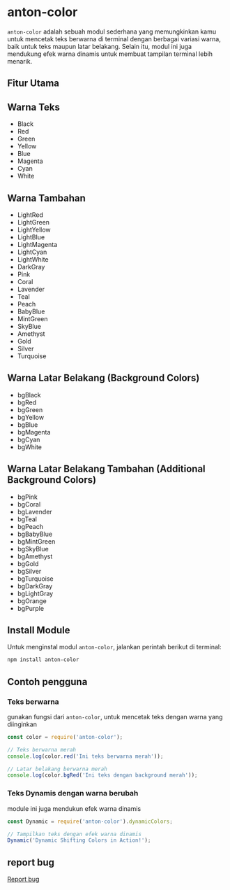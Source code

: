 # anton-color

`anton-color` adalah sebuah modul sederhana yang memungkinkan kamu untuk mencetak teks berwarna di terminal dengan berbagai variasi warna, baik untuk teks maupun latar belakang. Selain itu, modul ini juga mendukung efek warna dinamis untuk membuat tampilan terminal lebih menarik.

## Fitur Utama

## Warna Teks
- Black
- Red
- Green
- Yellow
- Blue
- Magenta
- Cyan
- White

## Warna Tambahan
- LightRed
- LightGreen
- LightYellow
- LightBlue
- LightMagenta
- LightCyan
- LightWhite
- DarkGray
- Pink
- Coral
- Lavender
- Teal
- Peach
- BabyBlue
- MintGreen
- SkyBlue
- Amethyst
- Gold
- Silver
- Turquoise

## Warna Latar Belakang (Background Colors)
- bgBlack
- bgRed
- bgGreen
- bgYellow
- bgBlue
- bgMagenta
- bgCyan
- bgWhite

## Warna Latar Belakang Tambahan (Additional Background Colors)
- bgPink
- bgCoral
- bgLavender
- bgTeal
- bgPeach
- bgBabyBlue
- bgMintGreen
- bgSkyBlue
- bgAmethyst
- bgGold
- bgSilver
- bgTurquoise
- bgDarkGray
- bgLightGray
- bgOrange
- bgPurple

## Install Module

Untuk menginstal modul `anton-color`, jalankan perintah berikut di terminal:

```bash
npm install anton-color
```

## Contoh pengguna

### Teks berwarna

gunakan fungsi dari `anton-color`, untuk mencetak teks dengan warna yang diinginkan

```javascript
const color = require('anton-color');

// Teks berwarna merah
console.log(color.red('Ini teks berwarna merah'));

// Latar belakang berwarna merah
console.log(color.bgRed('Ini teks dengan background merah'));
```

### Teks Dynamis dengan warna berubah

module ini juga mendukun efek warna dinamis

```javascript
const Dynamic = require('anton-color').dynamicColors;

// Tampilkan teks dengan efek warna dinamis
Dynamic('Dynamic Shifting Colors in Action!');
```

## report bug

<span style="color: red;">[Report bug](https://wa.me/6283198645688)</span>

